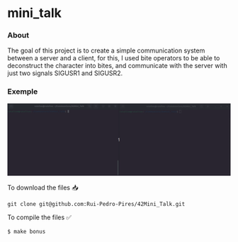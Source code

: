 # mini_talk

### About
 <p>
   The goal of this project is to create a simple communication system between a server and a client, for this, I used bite operators to be able to deconstruct the character into bites, and communicate with the server with just two signals SIGUSR1 and SIGUSR2.
 </p>

### Exemple
![exemple1](https://github.com/Rui-Pedro-Pires/Website-Images/blob/main/Mini.gif)

To download the files 📥
```
git clone git@github.com:Rui-Pedro-Pires/42Mini_Talk.git
```

To compile the files ✅
```
$ make bonus
```
